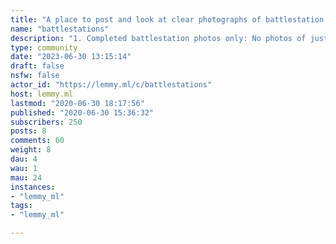 ```yaml
---
title: "A place to post and look at clear photographs of battlestation setups. " 
name: "battlestations"
description: "1. Completed battlestation photos only: No photos of just boxes, components, or the inside of your tower. 2. Clear photos: Photos must be high quality and sufficiently bright to see your station. 3. Your battlestations only - You must own it or use it regularly. If it's not yours, don't submit it. 4. Photographs only - No memes, videos, gifs, sound clips, general websites, ads, or articles. 5. Be civil - No personal attacks, insulting someone's OS or platform or sharing personal information. Be kind to each other.6. No spam - Affiliate links and all forms of advertisement are strictly forbidden. This includes repeatedly reposting your own battlestation. You may only re-submit your battlestation after having made significant changes since the last post. 7. No pandering - No sob stories, pandering or self-deprecation. This includes titles like 'She's not much but she's mine' and 'My humble setup', including your age or school."
type: community
date: "2023-06-30 13:15:14"
draft: false
nsfw: false
actor_id: "https://lemmy.ml/c/battlestations"
host: lemmy.ml
lastmod: "2020-06-30 18:17:56"
published: "2020-06-30 15:36:32"
subscribers: 250
posts: 8
comments: 60
weight: 8
dau: 4
wau: 1
mau: 24
instances:
- "lemmy_ml"
tags: 
- "lemmy_ml"

---
```

